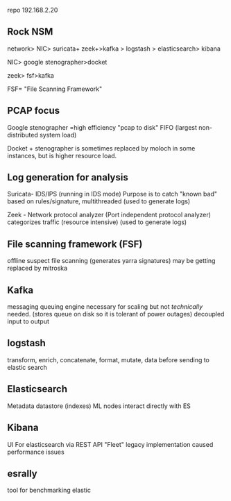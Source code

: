 



repo
192.168.2.20

## Rock NSM

network> NIC> suricata+ zeek+>kafka > logstash > elasticsearch> kibana

NIC> google stenographer>docket

zeek> fsf>kafka

FSF= "File Scanning Framework"

## PCAP focus
Google stenographer =high efficiency "pcap to disk" FIFO (largest non-distributed system load)


Docket + stenographer is sometimes replaced by moloch in some instances, but is higher resource load.

## Log generation for analysis
Suricata- IDS/IPS (running in IDS mode) Purpose is to catch "known bad" based on rules/signature, multithreaded (used to generate logs)

Zeek - Network protocol analyzer (Port independent protocol analyzer) categorizes traffic (resource intensive) (used to generate logs)


## File scanning framework (FSF)
offline suspect file scanning (generates yarra signatures) may be getting replaced by mitroska

## Kafka
messaging queuing engine necessary for scaling but not *technically* needed. (stores queue on disk so it is tolerant of power outages) decoupled input to output

## logstash
transform, enrich, concatenate, format, mutate, data before sending to elastic search

## Elasticsearch
Metadata datastore (indexes)
ML nodes interact directly with ES

## Kibana

UI For elasticsearch via REST API
 "Fleet" legacy implementation caused performance issues

## esrally
tool for benchmarking elastic 
